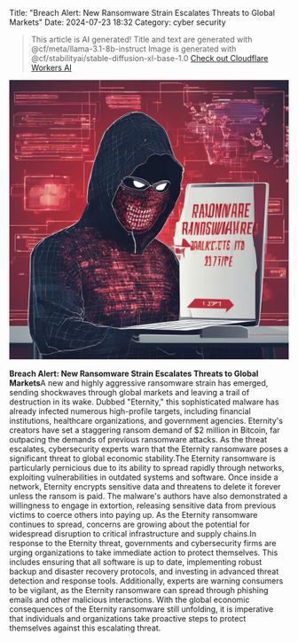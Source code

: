 Title: "Breach Alert: New Ransomware Strain Escalates Threats to Global Markets"
Date: 2024-07-23 18:32
Category: cyber security

> This article is AI generated!
> Title and text are generated with @cf/meta/llama-3.1-8b-instruct
> Image is generated with @cf/stabilityai/stable-diffusion-xl-base-1.0
> [Check out Cloudflare Workers AI](https://developers.cloudflare.com/workers-ai/models/)

![Alt Text](images/2024-07-23-breach-alert-new-ransomware-strain-escalates-threats-to-global-markets.png)

**Breach Alert: New Ransomware Strain Escalates Threats to Global Markets**A new and highly aggressive ransomware strain has emerged, sending shockwaves through global markets and leaving a trail of destruction in its wake. Dubbed "Eternity," this sophisticated malware has already infected numerous high-profile targets, including financial institutions, healthcare organizations, and government agencies. Eternity's creators have set a staggering ransom demand of $2 million in Bitcoin, far outpacing the demands of previous ransomware attacks. As the threat escalates, cybersecurity experts warn that the Eternity ransomware poses a significant threat to global economic stability.The Eternity ransomware is particularly pernicious due to its ability to spread rapidly through networks, exploiting vulnerabilities in outdated systems and software. Once inside a network, Eternity encrypts sensitive data and threatens to delete it forever unless the ransom is paid. The malware's authors have also demonstrated a willingness to engage in extortion, releasing sensitive data from previous victims to coerce others into paying up. As the Eternity ransomware continues to spread, concerns are growing about the potential for widespread disruption to critical infrastructure and supply chains.In response to the Eternity threat, governments and cybersecurity firms are urging organizations to take immediate action to protect themselves. This includes ensuring that all software is up to date, implementing robust backup and disaster recovery protocols, and investing in advanced threat detection and response tools. Additionally, experts are warning consumers to be vigilant, as the Eternity ransomware can spread through phishing emails and other malicious interactions. With the global economic consequences of the Eternity ransomware still unfolding, it is imperative that individuals and organizations take proactive steps to protect themselves against this escalating threat.